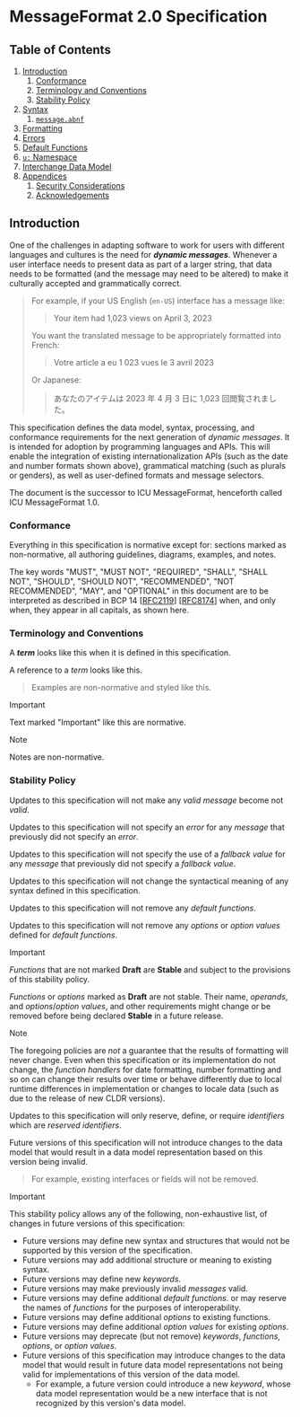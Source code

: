 # MessageFormat 2.0 Specification

## Table of Contents

1. [Introduction](intro.md)
   1. [Conformance](intro.md#conformance)
   1. [Terminology and Conventions](intro.md#terminology-and-conventions)
   1. [Stability Policy](intro.md#stability-policy)
1. [Syntax](syntax.md)
   1. [`message.abnf`](message.abnf)
1. [Formatting](formatting.md)
1. [Errors](errors.md)
1. [Default Functions](functions/README.md)
1. [`u:` Namespace](u-namespace.md)
1. [Interchange Data Model](data-model/README.md)
1. [Appendices](appendices.md)
   1. [Security Considerations](appendices.md#security-considerations)
   1. [Acknowledgements](appendices.md#acknowledgements)

## Introduction

One of the challenges in adapting software to work for
users with different languages and cultures is the need for **_<dfn>dynamic messages</dfn>_**.
Whenever a user interface needs to present data as part of a larger string,
that data needs to be formatted (and the message may need to be altered)
to make it culturally accepted and grammatically correct.

> For example, if your US English (`en-US`) interface has a message like:
>
> > Your item had 1,023 views on April 3, 2023
>
> You want the translated message to be appropriately formatted into French:
>
> > Votre article a eu 1 023 vues le 3 avril 2023
>
> Or Japanese:
>
> > あなたのアイテムは 2023 年 4 月 3 日に 1,023 回閲覧されました。

This specification defines the
data model, syntax, processing, and conformance requirements
for the next generation of _dynamic messages_.
It is intended for adoption by programming languages and APIs.
This will enable the integration of
existing internationalization APIs (such as the date and number formats shown above),
grammatical matching (such as plurals or genders),
as well as user-defined formats and message selectors.

The document is the successor to ICU MessageFormat,
henceforth called ICU MessageFormat 1.0.

### Conformance

Everything in this specification is normative except for:
sections marked as non-normative,
all authoring guidelines, diagrams, examples, and notes.

The key words "MUST", "MUST NOT", "REQUIRED", "SHALL", "SHALL
NOT", "SHOULD", "SHOULD NOT", "RECOMMENDED", "NOT RECOMMENDED",
"MAY", and "OPTIONAL" in this document are to be interpreted as
described in BCP 14 \[[RFC2119](https://www.rfc-editor.org/rfc/rfc2119)\]
\[[RFC8174](https://www.rfc-editor.org/rfc/rfc8174)\] when, and only when, they
appear in all capitals, as shown here.

### Terminology and Conventions

A **_term_** looks like this when it is defined in this specification.

A reference to a _term_ looks like this.

> Examples are non-normative and styled like this.

> [!IMPORTANT]
> Text marked "Important" like this are normative.

> [!NOTE]
> Notes are non-normative.

### Stability Policy

Updates to this specification will not make any _valid_ _message_ become not _valid_.

Updates to this specification will not specify an _error_ for any _message_
that previously did not specify an _error_.

Updates to this specification will not specify the use of a _fallback value_ for any _message_
that previously did not specify a _fallback value_.

Updates to this specification will not change the syntactical meaning
of any syntax defined in this specification.

Updates to this specification will not remove any _default functions_.

Updates to this specification will not remove any _options_ or _option values_
defined for _default functions_.

> [!IMPORTANT]
> _Functions_ that are not marked **Draft** are **Stable** and subject to
> the provisions of this stability policy.
>
> _Functions_ or _options_ marked as **Draft** are not stable.
> Their name, _operands_, and _options_/_option values_, and other requirements
> might change or be removed before being declared **Stable** in a future release.

> [!NOTE]
> The foregoing policies are _not_ a guarantee that the results of formatting will never change.
> Even when this specification or its implementation do not change,
> the _function handlers_ for date formatting, number formatting and so on
> can change their results over time or behave differently due to local runtime
> differences in implementation or changes to locale data
> (such as due to the release of new CLDR versions).

Updates to this specification will only reserve, define, or require
_identifiers_ which are _reserved identifiers_.

Future versions of this specification will not introduce changes
to the data model that would result in a data model representation
based on this version being invalid.

> For example, existing interfaces or fields will not be removed.

> [!IMPORTANT]
> This stability policy allows any of the following, non-exhaustive list, of changes
> in future versions of this specification:
> - Future versions may define new syntax and structures
>   that would not be supported by this version of the specification.
> - Future versions may add additional structure or meaning to existing syntax.
> - Future versions may define new _keywords_.
> - Future versions may make previously invalid _messages_ valid.
> - Future versions may define additional _default functions_.
>   or may reserve the names of _functions_ for the purposes of interoperability.
> - Future versions may define additional _options_ to existing functions.
> - Future versions may define additional _option values_ for existing _options_.
> - Future versions may deprecate (but not remove) _keywords_, _functions_, _options_, or _option values_.
> - Future versions of this specification may introduce changes
>   to the data model that would result in future data model representations
>   not being valid for implementations of this version of the data model.
>   - For example, a future version could introduce a new _keyword_,
>     whose data model representation would be a new interface
>     that is not recognized by this version's data model.

